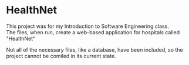 # HealthNet
This project was for my Introduction to Software Engineering class.  
The files, when run, create a web-based application for hospitals called "HealthNet"

Not all of the necessary files, like a database, have been included, so the project cannot be comiled in its current state.
